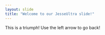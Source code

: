```yaml
---
layout: slide
title: "Welcome to our JesseUltra slide!"
---
```

This is a triumph!
Use the left arrow to go back!